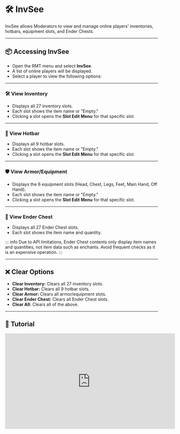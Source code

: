 # 🛠️ InvSee

InvSee allows Moderators to view and manage online players' inventories, hotbars, equipment slots, and Ender Chests.

---

## 📦 Accessing InvSee

- Open the RMT menu and select **InvSee**.
- A list of online players will be displayed.
- Select a player to view the following options:

---

### 🛠️ View Inventory

- Displays all 27 inventory slots.
- Each slot shows the item name or "Empty."
- Clicking a slot opens the **Slot Edit Menu** for that specific slot.

---

### 🎯 View Hotbar

- Displays all 9 hotbar slots.
- Each slot shows the item name or "Empty."
- Clicking a slot opens the **Slot Edit Menu** for that specific slot.

---

### 🛡️ View Armor/Equipment

- Displays the 6 equipment slots (Head, Chest, Legs, Feet, Main Hand, Off Hand).
- Each slot shows the item name or "Empty."
- Clicking a slot opens the **Slot Edit Menu** for that specific slot.

---

### 🔮 View Ender Chest

- Displays all 27 Ender Chest slots.
- Each slot shows the item name and quantity.

::: info
Due to API limitations, Ender Chest contents only display item names and quantities, not item data such as enchants. Avoid frequent checks as it is an expensive operation.
:::

---

## ❌ Clear Options

- **Clear Inventory:** Clears all 27 inventory slots.
- **Clear Hotbar:** Clears all 9 hotbar slots.
- **Clear Armor:** Clears all armor/equipment slots.
- **Clear Ender Chest:** Clears all Ender Chest slots.
- **Clear All:** Clears all of the above.

---

## 🎥 Tutorial

<iframe width="560" height="315" src="https://www.youtube.com/embed/-ywPNqdHrwE?si=X3Owakp2MjgbskA7&amp;start=178" title="InvSee Tutorial" frameborder="0" allow="accelerometer; autoplay; clipboard-write; encrypted-media; gyroscope; picture-in-picture; web-share" referrerpolicy="strict-origin-when-cross-origin" allowfullscreen></iframe>
